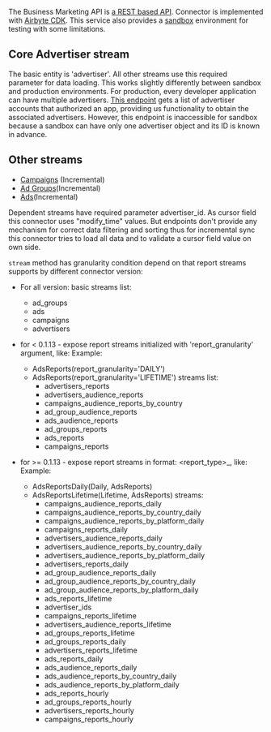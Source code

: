 The Business Marketing API is [a REST based API](https://business-api.tiktok.com/marketing_api/docs?rid=88iodtuzdt7&id=1701890905779201). Connector is implemented with [Airbyte CDK](https://docs.airbyte.io/connector-development/cdk-python).
This service also provides a [sandbox](https://business-api.tiktok.com/marketing_api/docs?rid=88iodtuzdt7&id=1701890920013825) environment for testing with some limitations.

## Core Advertiser stream
The basic entity is 'advertiser'. All other streams use this required parameter for data loading. This works slightly differently between sandbox and production environments. For production, every developer application can have multiple advertisers. [This endpoint](https://business-api.tiktok.com/marketing_api/docs?id=1708503202263042) gets a list of advertiser accounts that authorized an app, providing us functionality to obtain the associated advertisers. However, this endpoint is inaccessible for sandbox because a sandbox can have only one advertiser object and its ID is known in advance.

## Other streams
* [Campaigns](https://business-api.tiktok.com/marketing_api/docs?id=1708582970809346) \(Incremental\)
* [Ad Groups](https://business-api.tiktok.com/marketing_api/docs?id=1708503489590273)\(Incremental\)
* [Ads](https://business-api.tiktok.com/marketing_api/docs?id=1708572923161602)\(Incremental\)

Dependent streams have required parameter advertiser_id.
As cursor field this connector uses "modify_time" values. But endpoints don't provide any mechanism for correct data filtering and sorting thus for incremental sync this connector tries to load all data and to validate a cursor field value on own side.



`stream` method has granularity condition depend on that report streams supports by different connector version:
- For all version:
  basic streams list: 
     * ad_groups
     * ads
     * campaigns
     * advertisers
- for < 0.1.13 - expose report streams initialized with 'report_granularity' argument, like:
  Example: 
  - AdsReports(report_granularity='DAILY')
  - AdsReports(report_granularity='LIFETIME')
  streams list:
    * advertisers_reports
    * advertisers_audience_reports
    * campaigns_audience_reports_by_country
    * ad_group_audience_reports
    * ads_audience_reports
    * ad_groups_reports
    * ads_reports
    * campaigns_reports

- for >= 0.1.13 - expose report streams in format: <report_type>_<granularity>, like:
  Example: 
  - AdsReportsDaily(Daily, AdsReports)
  - AdsReportsLifetime(Lifetime, AdsReports)
  streams:
    * campaigns_audience_reports_daily
    * campaigns_audience_reports_by_country_daily
    * campaigns_audience_reports_by_platform_daily
    * campaigns_reports_daily 
    * advertisers_audience_reports_daily
    * advertisers_audience_reports_by_country_daily
    * advertisers_audience_reports_by_platform_daily
    * advertisers_reports_daily
    * ad_group_audience_reports_daily
    * ad_group_audience_reports_by_country_daily
    * ad_group_audience_reports_by_platform_daily
    * ads_reports_lifetime
    * advertiser_ids
    * campaigns_reports_lifetime
    * advertisers_audience_reports_lifetime
    * ad_groups_reports_lifetime
    * ad_groups_reports_daily
    * advertisers_reports_lifetime
    * ads_reports_daily
    * ads_audience_reports_daily
    * ads_audience_reports_by_country_daily
    * ads_audience_reports_by_platform_daily
    * ads_reports_hourly
    * ad_groups_reports_hourly
    * advertisers_reports_hourly
    * campaigns_reports_hourly
